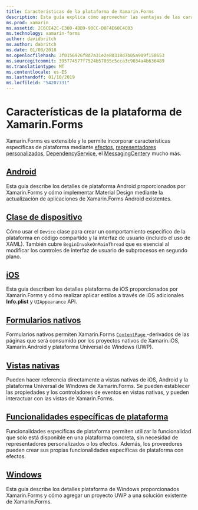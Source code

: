 ```yaml
---
title: Características de la plataforma de Xamarin.Forms
description: Esta guía explica cómo aprovechar las ventajas de las características específicas de plataforma en las aplicaciones de Xamarin.Forms mediante una variedad de técnicas.
ms.prod: xamarin
ms.assetid: 2C6CE42C-E380-4BB9-90CC-D0F4E60C4C03
ms.technology: xamarin-forms
author: davidbritch
ms.author: dabritch
ms.date: 01/08/2018
ms.openlocfilehash: 3f0156926f8d7a31e2e80318d7b05a909f158653
ms.sourcegitcommit: 395774577f7524b57035c5cca3c9034a4b636489
ms.translationtype: MT
ms.contentlocale: es-ES
ms.lasthandoff: 01/10/2019
ms.locfileid: "54207731"
---
```

# <a name="xamarinforms-platform-features"></a>Características de la plataforma de Xamarin.Forms

Xamarin.Forms es extensible y le permite incorporar características específicas de plataforma mediante [efectos](~/xamarin-forms/app-fundamentals/effects/index.md), [representadores personalizados](~/xamarin-forms/app-fundamentals/custom-renderer/index.md), [DependencyService](~/xamarin-forms/app-fundamentals/dependency-service/index.md), el [MessagingCenter](~/xamarin-forms/app-fundamentals/messaging-center.md)y mucho más.

## <a name="androidandroidindexmd"></a>[Android](android/index.md)

Esta guía describe los detalles de plataforma Android proporcionados por Xamarin.Forms y cómo implementar Material Design mediante la actualización de aplicaciones de Xamarin.Forms Android existentes.

## <a name="device-classdevicemd"></a>[Clase de dispositivo](device.md)

Cómo usar el `Device` clase para crear un comportamiento específico de la plataforma en código compartido y la interfaz de usuario (incluido el uso de XAML). También cubre `BeginInvokeOnMainThread` que es esencial al modificar los controles de interfaz de usuario de subprocesos en segundo plano.

## <a name="iosiosindexmd"></a>[iOS](ios/index.md)

Esta guía describen los detalles plataforma de iOS proporcionados por Xamarin.Forms y cómo realizar aplicar estilos a través de iOS adicionales **Info.plist** y `UIAppearance` API.

## <a name="native-formsnative-formsmd"></a>[Formularios nativos](native-forms.md)

Formularios nativos permiten Xamarin.Forms [ `ContentPage` ](xref:Xamarin.Forms.ContentPage)-derivados de las páginas que será consumido por los proyectos nativos de Xamarin.iOS, Xamarin.Android y plataforma Universal de Windows (UWP).

## <a name="native-viewsnative-viewsindexmd"></a>[Vistas nativas](native-views/index.md)

Pueden hacer referencia directamente a vistas nativas de iOS, Android y la plataforma Universal de Windows de Xamarin.Forms. Se pueden establecer las propiedades y los controladores de eventos en vistas nativas, y pueden interactuar con las vistas de Xamarin.Forms.

## <a name="platform-specificsplatform-specificsindexmd"></a>[Funcionalidades específicas de plataforma](platform-specifics/index.md)

Funcionalidades específicas de plataforma permiten utilizar la funcionalidad que solo está disponible en una plataforma concreta, sin necesidad de representadores personalizados o los efectos. Además, los proveedores pueden crear sus propias funcionalidades específicas de plataforma con efectos.

## <a name="windowswindowsindexmd"></a>[Windows](windows/index.md)

Esta guía describe los detalles plataforma de Windows proporcionados Xamarin.Forms y cómo agregar un proyecto UWP a una solución existente de Xamarin.Forms.
